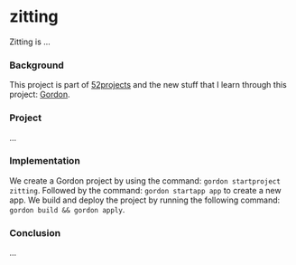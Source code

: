 # zitting

Zitting is ...

### Background

This project is part of [52projects](https://donny.github.io/52projects/) and the new stuff that I learn through this project: [Gordon](https://github.com/jorgebastida/gordon).

### Project

...

### Implementation

We create a Gordon project by using the command: `gordon startproject zitting`. Followed by the command: `gordon startapp app` to create a new app. We build and deploy the project by running the following command: `gordon build && gordon apply`.

### Conclusion

...
